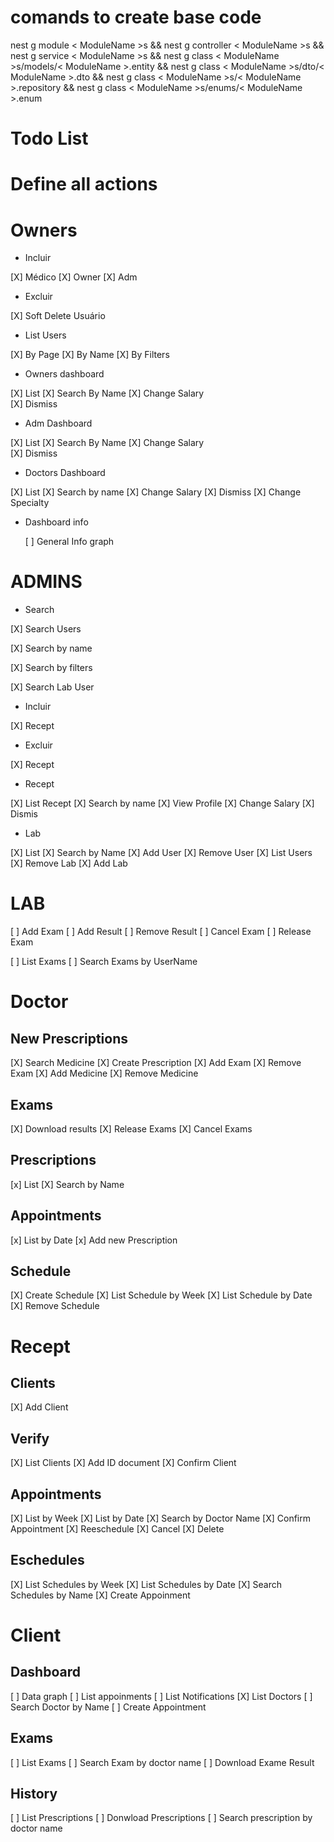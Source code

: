 # comands to create base code

nest g module < ModuleName >s && nest g controller < ModuleName >s && nest g service < ModuleName >s && nest g class < ModuleName >s/models/< ModuleName >.entity && nest g class < ModuleName >s/dto/< ModuleName >.dto && nest g class < ModuleName >s/< ModuleName >.repository && nest g class < ModuleName >s/enums/< ModuleName >.enum

# Todo List

# Define all actions

# Owners

- Incluir

[X] Médico
[X] Owner
[X] Adm

- Excluir

[X] Soft Delete Usuário

- List Users

[X] By Page
[X] By Name
[X] By Filters

- Owners dashboard

[X] List
[X] Search By Name
[X] Change Salary  
[X] Dismiss

- Adm Dashboard

[X] List
[X] Search By Name
[X] Change Salary  
[X] Dismiss

- Doctors Dashboard

[X] List
[X] Search by name
[X] Change Salary
[X] Dismiss
[X] Change Specialty

- Dashboard info

  [ ] General Info graph

# ADMINS

- Search

[X] Search Users

[X] Search by name

[X] Search by filters

[X] Search Lab User

- Incluir

[X] Recept

- Excluir

[X] Recept

- Recept

[X] List Recept
[X] Search by name
[X] View Profile
[X] Change Salary
[X] Dismis

- Lab

[X] List
[X] Search by Name
[X] Add User
[X] Remove User
[X] List Users
[X] Remove Lab
[X] Add Lab

# LAB

[ ] Add Exam
[ ] Add Result
[ ] Remove Result
[ ] Cancel Exam
[ ] Release Exam

[ ] List Exams
[ ] Search Exams by UserName

# Doctor

## New Prescriptions

[X] Search Medicine
[X] Create Prescription
[X] Add Exam
[X] Remove Exam
[X] Add Medicine
[X] Remove Medicine

## Exams

[X] Download results
[X] Release Exams
[X] Cancel Exams

## Prescriptions

[x] List
[X] Search by Name

## Appointments

[x] List by Date
[x] Add new Prescription

## Schedule

[X] Create Schedule
[X] List Schedule by Week
[X] List Schedule by Date
[X] Remove Schedule

# Recept

## Clients

[X] Add Client

## Verify

[X] List Clients
[X] Add ID document
[X] Confirm Client

## Appointments

[X] List by Week
[X] List by Date
[X] Search by Doctor Name
[X] Confirm Appointment
[X] Reeschedule
[X] Cancel
[X] Delete

## Eschedules

[X] List Schedules by Week
[X] List Schedules by Date
[X] Search Schedules by Name
[X] Create Appoinment

# Client

## Dashboard

[ ] Data graph
[ ] List appoinments
[ ] List Notifications
[X] List Doctors
[ ] Search Doctor by Name
[ ] Create Appointment

## Exams

[ ] List Exams
[ ] Search Exam by doctor name
[ ] Download Exame Result

## History

[ ] List Prescriptions
[ ] Donwload Prescriptions
[ ] Search prescription by doctor name
